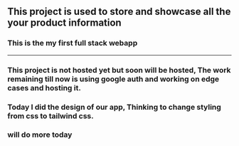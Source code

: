 ## This project is used to store and showcase all the your product information

### This is the my first full stack webapp

---

### This project is not hosted yet but soon will be hosted, The work remaining till now is using google auth and working on edge cases and hosting it.

### Today I did the design of our app, Thinking to change styling from css to tailwind css.

### will do more today
